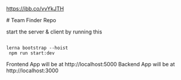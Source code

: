 
<p style = 'width:200px' align = "center">
 
https://ibb.co/vvYkJTH

</p>
# Team Finder  Repo

start the server & client by running this

```

lerna bootstrap --hoist
 npm run start:dev
```

Frontend App will be at http://localhost:5000
Backend App will be at http://localhost:3000
